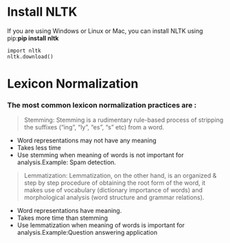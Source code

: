# Install NLTK

If you are using Windows or Linux or Mac, you can install NLTK using pip:**pip install nltk**
```
import nltk
nltk.download()
```

# Lexicon Normalization

### The most common lexicon normalization practices are :

>Stemming:  Stemming is a rudimentary rule-based process of stripping the suffixes (“ing”, “ly”, “es”, “s” etc) from a word.
* Word representations may not have any meaning
* Takes less time
* Use stemming when meaning of words is not important for analysis.Example: Spam detection.

>Lemmatization: Lemmatization, on the other hand, is an organized & step by step procedure of obtaining the root form of the word, it makes use of vocabulary (dictionary importance of words) and morphological analysis (word structure and grammar relations).
* Word representations have meaning.
* Takes more time than stemming
* Use lemmatization when meaning of words is important for analysis.Example:Question answering application